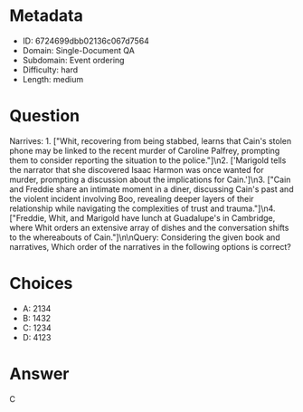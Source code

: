 # Metadata

- ID: 6724699dbb02136c067d7564
- Domain: Single-Document QA
- Subdomain: Event ordering
- Difficulty: hard
- Length: medium

# Question

Narrives: 1. [\"Whit, recovering from being stabbed, learns that Cain's stolen phone may be linked to the recent murder of Caroline Palfrey, prompting them to consider reporting the situation to the police.\"]\n2. ['Marigold tells the narrator that she discovered Isaac Harmon was once wanted for murder, prompting a discussion about the implications for Cain.']\n3. [\"Cain and Freddie share an intimate moment in a diner, discussing Cain's past and the violent incident involving Boo, revealing deeper layers of their relationship while navigating the complexities of trust and trauma.\"]\n4. [\"Freddie, Whit, and Marigold have lunch at Guadalupe's in Cambridge, where Whit orders an extensive array of dishes and the conversation shifts to the whereabouts of Cain.\"]\n\nQuery: Considering the given book and narratives, Which order of the narratives in the following options is correct?

# Choices

- A: 2134
- B: 1432
- C: 1234
- D: 4123

# Answer

C
